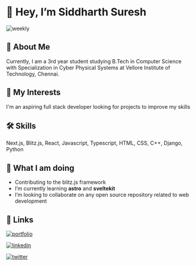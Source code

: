 # 🚀 Hey, I’m Siddharth Suresh

![weekly](https://github-readme-streak-stats.herokuapp.com/?user=siddhsuresh&theme=blueberry)

## 👋 About Me
Currently, I am a 3rd year student studying B.Tech in Computer Science with Specialization in Cyber Physical Systems at Vellore Institute of Technology, Chennai. 

## 👀 My Interests
I'm an aspiring full stack developer looking for projects to improve my skills

## 🛠 Skills
Next.js, Blitz.js, React, Javascript, Typescript, HTML, CSS, C++, Django, Python

## 🌱 What I am doing
- Contributing to the blitz.js framework
- I’m currently learning **astro** and **sveltekit**
- I’m looking to collaborate on any open source repository related to web development

<!--START_SECTION:waka-->

<!--END_SECTION:waka-->

## 🔗 Links
[![portfolio](https://img.shields.io/badge/my_portfolio-011039?style=for-the-badge&logo=ko-fi&logoColor=29fc9b)](https://siddharthsuresh.vercel.app/)

[![linkedin](https://img.shields.io/badge/linkedin-black?style=for-the-badge&logo=linkedin&logoColor=0A66C2)](https://www.linkedin.com/in/siddharth-sureshn/)

[![twitter](https://img.shields.io/badge/twitter-black?style=for-the-badge&logo=twitter&logoColor=0A66C2)](https://twitter.com/_siddhsuresh)

<!---
siddhsuresh/siddhsuresh is a ✨ special ✨ repository because its `README.md` (this file) appears on your GitHub profile.
You can click the Preview link to take a look at your changes.
--->
